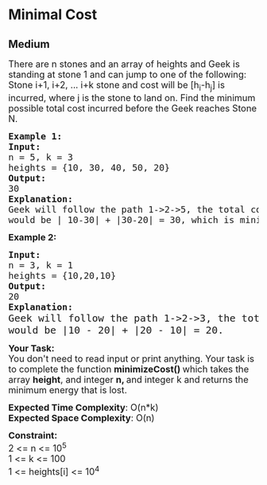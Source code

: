 # Minimal Cost
## Medium
<div class="problems_problem_content__Xm_eO" bis_skin_checked="1"><p><span style="font-size:18px">There are n stones and an array of heights&nbsp;and Geek is standing at stone 1 and can&nbsp;jump to one of the following: Stone i+1, i+2, ... i+k stone and cost will be [h<sub>i</sub>-h<sub>j</sub>]&nbsp;is incurred, where j&nbsp;is the stone to land on.&nbsp;Find the minimum possible total cost incurred before the Geek reaches Stone N.</span></p>

<pre><span style="font-size:18px"><strong>Example 1:</strong>
<strong>Input:</strong>
n = 5, k = 3
heights = {10, 30, 40, 50, 20}
<strong>Output:</strong>
30
<strong>Explanation:</strong>
Geek will follow the path 1-&gt;2-&gt;5, the total cost 
would be | 10-30| + |30-20| = 30, which is minimum</span></pre>

<p><strong><span style="font-size:18px">Example 2:</span></strong></p>

<pre><span style="font-size:18px"><strong>Input:</strong>
n = 3, k = 1
heights = {10,20,10}
<strong>Output:</strong>
20
<strong>Explanation:</strong>
</span><span style="font-size:20px">Geek will follow the path 1-&gt;2-&gt;3, the total cost
would be |10 - 20| + |20 - 10| = 20.</span>
</pre>

<p><strong><span style="font-size:18px">Your Task:</span></strong><br>
<span style="font-size:18px">You don't need to read input or print anything. Your task is to complete the function <strong>minimizeCost()&nbsp;</strong>which takes the array&nbsp;<strong>height</strong>, and integer <strong>n, </strong>and integer k&nbsp;and returns the minimum energy that is lost.</span></p>

<p><span style="font-size:18px"><strong>Expected Time Complexity</strong>: O(n*k)<br>
<strong>Expected Space Complexity</strong>: O(n)</span></p>

<p><span style="font-size:18px"><strong>Constraint:</strong><br>
2 &lt;= n &lt;= 10<sup>5</sup><br>
1 &lt;= k &lt;= 100<br>
1 &lt;= heights[i] &lt;= 10<sup>4</sup></span></p>
</div>